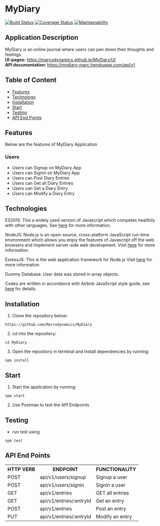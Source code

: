 # MyDiary

[![Build Status](https://travis-ci.org/marcodynamics/MyDiary.svg?branch=develop)](https://travis-ci.org/marcodynamics/MyDiary) [![Coverage Status](https://coveralls.io/repos/github/marcodynamics/MyDiary/badge.svg?branch=develop)](https://coveralls.io/github/marcodynamics/MyDiary?branch=develop) [![Maintainability](https://api.codeclimate.com/v1/badges/b7a4ad4cabf47851d01d/maintainability)](https://codeclimate.com/github/marcodynamics/MyDiary/maintainability) 

## Application Description
MyDiary is an online journal where users can pen down their thoughts and feelings.
 <br/><b>UI-pages:</b> https://marcodynamics.github.io/MyDiary/UI
 <br/><b> API documentation: </b> https://mydiary-marc.herokuapp.com/api/v1

## Table of Content

- [Features](#features) <br>
- [Technology](#technology) <br>
- [Installation](#installation) <br>
- [Start](#start) <br>
- [Testing](#testing) <br>
- [API End Points](#api-end-points) <br>

## Features
Below are the features of MyDiary Application

###  Users

- Users can Signup on MyDiary App<br/>
- Users can Signin on MyDiary App<br/>
- Users can Post Diary Entries<br/>
- Users can Get all Diary Entries<br/>
- Users can Get a Diary Entry<br/>
- Users can Modify a Diary Entry<br/>

## Technologies

ES2015: This a widely used version of Javascript
which competes healthily with other languages. See [here](https://en.wikipedia.org/wiki/ECMAScript) for more information.

NodeJS: Node.js is an open-source, cross-platform JavaScript run-time environment which allows you enjoy the features of Javascript off the web browsers and implement server-side web development.
Visit [here](https://nodejs.org/en/) for more information.

ExressJS: This is the web application framework for Node.js
Visit [here](https://expressjs.com) for more information

Dummy Database: User data was stored in array objects.

Codes are written in accordance with Airbnb JavaScript style guide, see [here](https://github.com/airbnb/javascript) for details.

## Installation
1. Clone the repository below:
```
https://github.com/Marcodynamics/MyDiary
```
2. cd into the repository:
```
cd MyDiary
```
3. Open the repository in terminal and Install dependencies by running:
```
npm install
```

## Start
1. Start the application by running:
```
npm start
```
2. Use Postman to test the API Endpoints


## Testing
- run test using
```
npm test
```

## API End Points

<table>
<tr><th>HTTP VERB</th><th>ENDPOINT</th><th>FUNCTIONALITY</th></tr>

<tr><td>POST</td> <td>api/v1/users/signup</td>  <td>Signup a user</td></tr>

<tr><td>POST</td> <td>api/v1/users/signin</td>  <td>Signin a user</td></tr>

<tr><td>GET</td> <td>api/v1/entries</td>  <td>GET all entries</td></tr>

<tr><td>GET</td> <td>api/v1/entries/:entryId</td>  <td>Get an entry</td></tr>

<tr><td>POST</td> <td>api/v1/entries</td>  <td>Post an entry</td></tr>

<tr><td>PUT</td> <td>api/v1/entries/:entryId</td> <td>Modify an entry</td></tr>
    </table>
